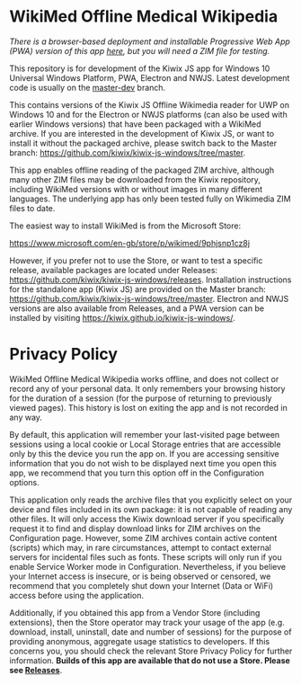 # WikiMed Offline Medical Wikipedia

*There is a browser-based deployment and installable Progressive Web App (PWA) version of this app [here](https://kiwix.github.io/kiwix-js-windows/www/), 
but you will need a ZIM file for testing.*

This repository is for development of the Kiwix JS app for Windows 10 Universal Windows Platform, PWA, Electron and NWJS.
Latest development code is usually on the [master-dev](https://github.com/kiwix/kiwix-js-windows/tree/master-dev/) branch.

This contains versions of the Kiwix JS Offline Wikimedia reader for UWP on Windows 10 and for the Electron or NWJS
platforms (can also be used with earlier Windows versions) that have been packaged with
a WikiMed archive. If you are interested in the development of Kiwix JS, or want to install it without
the packaged archive, please switch back to the Master branch: https://github.com/kiwix/kiwix-js-windows/tree/master.

This app enables offline reading of the packaged ZIM archive, although many other ZIM files may be
downloaded from the Kiwix repository, including WikiMed versions with or without images
in many different languages. The underlying app has only been tested fully on Wikimedia ZIM files to date.

The easiest way to install WikiMed is from the Microsoft Store:

https://www.microsoft.com/en-gb/store/p/wikimed/9phjsnp1cz8j

However, if you prefer not to use the Store, or want to test a specific release, available packages are located under 
Releases: https://github.com/kiwix/kiwix-js-windows/releases. Installation instructions for the standalone app (Kiwix JS) 
are provided on the Master branch: https://github.com/kiwix/kiwix-js-windows/tree/master. Electron and NWJS versions are also available from Releases,
and a PWA version can be installed by visiting https://kiwix.github.io/kiwix-js-windows/.

# Privacy Policy

WikiMed Offline Medical Wikipedia works offline, and does not collect or record any of your personal data. It
only remembers your browsing history for the duration of a session (for the purpose of returning to previously
viewed pages). This history is lost on exiting the app and is not recorded in any way.                     

By default, this application will remember your last-visited page between sessions using a local cookie or Local Storage entries
that are accessible only by this the device you run the app on. If you are accessing sensitive information that you do
not wish to be displayed next time you open this app, we recommend that you turn this option off in the Configuration options.            

This application only reads the archive files that you explicitly select on your device and files included in
its own package: it is not capable of reading any other files. It will only access the Kiwix download server if
you specifically request it to find and display download links for ZIM archives on the Configuration page.
However, some ZIM archives contain active content (scripts) which may, in rare circumstances, attempt to
contact external servers for incidental files such as fonts. These scripts will only run if you enable Service
Worker mode in Configuration. Nevertheless, if you believe your Internet access is insecure, or is being
observed or censored, we recommend that you completely shut down your Internet (Data or WiFi) access before
using the application.                     

Additionally, if you obtained this app from a Vendor Store (including extensions), then the Store operator may
track your usage of the app (e.g. download, install, uninstall, date and number of sessions) for the purpose of
providing anonymous, aggregate usage statistics to developers. If this concerns you, you should check the
relevant Store Privacy Policy for further information. **Builds of this app are available that do not use a
Store. Please see [Releases](https://github.com/kiwix/kiwix-js-windows/releases)**. 

